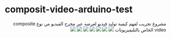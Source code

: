 # composit-video-arduino-test
<div dir="rtl">
مشروع تجريب لفهم كيفية توليد فيديو لعرضه عبر مخرج الفيديو من نوع composite video  الخاص بالتليفيزيونات 
<img src="assets/composit000.jpg" />

<img src="assets/composit001.jpg" />

<img src="assets/composit002.jpg" />

<img src="assets/composit003.jpg" />

<img src="assets/composit004.jpg" />

<img src="assets/composit005.jpg" />

<img src="assets/composit006.jpg" />


</div>
